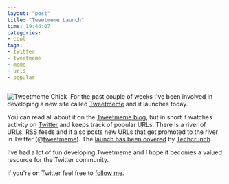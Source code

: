```yaml
---
layout: "post"
title: "Tweetmeme Launch"
time: 19:44:07
categories: 
- cool
tags: 
- twitter
- tweetmeme
- meme
- urls
- popular
---
```

<img src="http://stut.net/blog/wp-content/uploads/2008/01/chick.thumbnail.png" alt="Tweetmeme Chick" style="margin: 0pt 8px 0pt 0pt" align="left" />For the past couple of weeks I've been involved in developing a new site called <a href="http://tweetmeme.com/" title="Tweetmeme - letting you know what's popular on Twitter">Tweetmeme</a> and it launches today.

You can read all about it on the <a href="http://blog.tweetmeme.com/2008/01/28/tweetmeme-launch/" title="Tweetmeme Blog">Tweetmeme blog</a>, but in short it watches activity on <a href="http://twitter.com/" title="Twitter">Twitter</a> and keeps track of popular URLs. There is a river of URLs, RSS feeds and it also posts new URLs that get promoted to the river in Twitter (@<a href="http://twitter.com/tweetmeme" title="Tweetmeme user on Twitter">tweetmeme</a>). The <a href="http://www.techcrunch.com/2008/01/28/the-killer-twitter-tracker-just-arrived-and-its-name-is-tweetmeme/" title="Techmeme launch on Techcrunch">launch has been covered</a> by <a href="http://www.techcrunch.com/" title="Techcrunch">Techcrunch</a>.

I've had a lot of fun developing Tweetmeme and I hope it becomes a valued resource for the Twitter community.

If you're on Twitter feel free to <a href="http://twitter.com/stut" title="Stut on Twitter">follow me</a>.